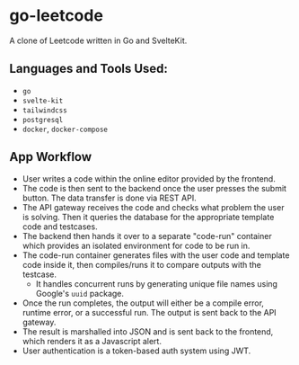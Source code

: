 # go-leetcode

A clone of Leetcode written in Go and SvelteKit.

## Languages and Tools Used:
- `go`
- `svelte-kit`
- `tailwindcss`
- `postgresql`
- `docker`, `docker-compose`

## App Workflow
- User writes a code within the online editor provided by the frontend.
- The code is then sent to the backend once the user presses the submit button. The data transfer is done via REST API.
- The API gateway receives the code and checks what problem the user is solving. Then it queries the database for the appropriate template code and testcases.
- The backend then hands it over to a separate "code-run" container which provides an isolated environment for code to be run in.
- The code-run container generates files with the user code and template code inside it, then compiles/runs it to compare outputs with the testcase.
  - It handles concurrent runs by generating unique file names using Google's `uuid` package.
- Once the run completes, the output will either be a compile error, runtime error, or a successful run. The output is sent back to the API gateway.
- The result is marshalled into JSON and is sent back to the frontend, which renders it as a Javascript alert.
- User authentication is a token-based auth system using JWT. 